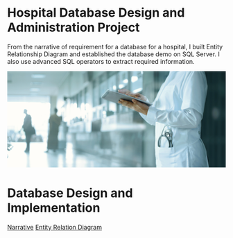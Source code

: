 # Hospital Database Design and Administration Project

From the narrative of requirement for a database for a hospital, I built Entity Relationship Diagram and established the database demo on SQL Server. I also use advanced SQL operators to extract required information.

![Image](hospital.jpeg)

# Database Design and Implementation

[Narrative](https://github.com/thucnhii/hospital-database-design-administration-project/blob/main/Narrative)
[Entity Relation Diagram](https://github.com/thucnhii/hospital-database-project/blob/60a30fe3c44add5528dc9661d927023c3d7a65c8/Hospital%20ERD%20%26%20EERD.pdf)
